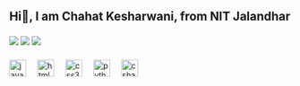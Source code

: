 <h2 align="left">Hi👋, I am Chahat Kesharwani, from NIT Jalandhar</h2>

###
![](https://github-readme-stats.vercel.app/api?username=chahatkesh&theme=dark&hide_border=true&include_all_commits=true&count_private=false)
![](https://github-readme-stats.vercel.app/api/top-langs/?username=chahatkesh&theme=dark&hide_border=true&include_all_commits=true&count_private=false&layout=compact)
![](https://github-readme-streak-stats.herokuapp.com/?user=chahatkesh&theme=dark&hide_border=true)<br/>
###

<div align="left">
  <img src="https://cdn.jsdelivr.net/gh/devicons/devicon/icons/javascript/javascript-original.svg" height="30" alt="javascript logo"  />
  <img width="12" />
  <img src="https://cdn.jsdelivr.net/gh/devicons/devicon/icons/html5/html5-original.svg" height="30" alt="html5 logo"  />
  <img width="12" />
  <img src="https://cdn.jsdelivr.net/gh/devicons/devicon/icons/css3/css3-original.svg" height="30" alt="css3 logo"  />
  <img width="12" />
  <img src="https://cdn.jsdelivr.net/gh/devicons/devicon/icons/python/python-original.svg" height="30" alt="python logo"  />
  <img width="12" />
  <img src="https://cdn.jsdelivr.net/gh/devicons/devicon/icons/csharp/csharp-original.svg" height="30" alt="csharp logo"  />
</div>
